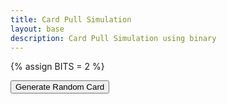 ```yaml
---
title: Card Pull Simulation
layout: base
description: Card Pull Simulation using binary
---
```

{% assign BITS = 2 %}

<html>

<head>
   <title>Random Card Generator</title>
</head>
<body>
   <button onclick="generateRandomCard()">Generate Random Card</button>
   <p id="cardOutput"></p>


<script>
       var cards = ["Ace", "2", "3", "4", "5", "6", "7", "8", "9", "10", "Jack", "Queen", "King"];
       var suits = ["Diamonds", "Hearts", "Spades", "Clubs"];


       function generateRandomCard() {
           var randomCard = cards[Math.floor(Math.random() * cards.length)];
           var randomSuit = suits[Math.floor(Math.random() * suits.length)];
           var cardOutput = document.getElementById("cardOutput");
           cardOutput.textContent = randomCard + " of " + randomSuit;
       }
</script>
</body>

